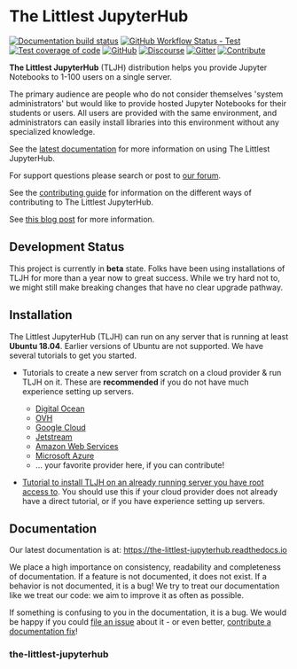 # The Littlest JupyterHub

[![Documentation build status](https://img.shields.io/readthedocs/the-littlest-jupyterhub?logo=read-the-docs)](https://tljh.jupyter.org/en/latest/?badge=latest)
[![GitHub Workflow Status - Test](https://img.shields.io/github/workflow/status/jupyterhub/the-littlest-jupyterhub/Unit%20tests?logo=github&label=tests)](https://github.com/jupyterhub/the-littlest-jupyterhub/actions)
[![Test coverage of code](https://codecov.io/gh/jupyterhub/the-littlest-jupyterhub/branch/master/graph/badge.svg)](https://codecov.io/gh/jupyterhub/the-littlest-jupyterhub)
[![GitHub](https://img.shields.io/badge/issue_tracking-github-blue?logo=github)](https://github.com/jupyterhub/the-littlest-jupyterhub/issues)
[![Discourse](https://img.shields.io/badge/help_forum-discourse-blue?logo=discourse)](https://discourse.jupyter.org/c/jupyterhub/tljh)
[![Gitter](https://img.shields.io/badge/social_chat-gitter-blue?logo=gitter)](https://gitter.im/jupyterhub/jupyterhub)
[![Contribute](https://img.shields.io/badge/I_want_to_contribute!-grey?logo=jupyter)](https://tljh.jupyter.org/en/latest/contributing/index.html)

**The Littlest JupyterHub** (TLJH) distribution helps you provide Jupyter Notebooks
to 1-100 users on a single server.

The primary audience are people who do not consider themselves 'system administrators'
but would like to provide hosted Jupyter Notebooks for their students or users.
All users are provided with the same environment, and administrators
can easily install libraries into this environment without any specialized knowledge.

See the [latest documentation](https://the-littlest-jupyterhub.readthedocs.io)
for more information on using The Littlest JupyterHub.

For support questions please search or post to [our forum](https://discourse.jupyter.org/c/jupyterhub/).

See the [contributing guide](https://the-littlest-jupyterhub.readthedocs.io/en/latest/contributing/index.html)
for information on the different ways of contributing to The Littlest JupyterHub.

See [this blog post](http://words.yuvi.in/post/the-littlest-jupyterhub/) for
more information.

## Development Status

This project is currently in **beta** state. Folks have been using installations
of TLJH for more than a year now to great success. While we try hard not to, we
might still make breaking changes that have no clear upgrade pathway.

## Installation

The Littlest JupyterHub (TLJH) can run on any server that is running at least
**Ubuntu 18.04**. Earlier versions of Ubuntu are not supported.
We have several tutorials to get you started.

- Tutorials to create a new server from scratch on a cloud provider & run TLJH
  on it. These are **recommended** if you do not have much experience setting up
  servers.

  - [Digital Ocean](https://the-littlest-jupyterhub.readthedocs.io/en/latest/install/digitalocean.html)
  - [OVH](https://the-littlest-jupyterhub.readthedocs.io/en/latest/install/ovh.html)
  - [Google Cloud](https://the-littlest-jupyterhub.readthedocs.io/en/latest/install/google.html)
  - [Jetstream](https://the-littlest-jupyterhub.readthedocs.io/en/latest/install/jetstream.html)
  - [Amazon Web Services](https://the-littlest-jupyterhub.readthedocs.io/en/latest/install/amazon.html)
  - [Microsoft Azure](https://the-littlest-jupyterhub.readthedocs.io/en/latest/install/azure.html)
  - ... your favorite provider here, if you can contribute!

- [Tutorial to install TLJH on an already running server you have root access to](https://the-littlest-jupyterhub.readthedocs.io/en/latest/install/custom-server.html).
  You should use this if your cloud provider does not already have a direct tutorial,
  or if you have experience setting up servers.

## Documentation

Our latest documentation is at: https://the-littlest-jupyterhub.readthedocs.io

We place a high importance on consistency, readability and completeness of
documentation. If a feature is not documented, it does not exist. If a behavior
is not documented, it is a bug! We try to treat our documentation like we treat
our code: we aim to improve it as often as possible.

If something is confusing to you in the documentation, it is a bug. We would be
happy if you could [file an issue](https://github.com/jupyterhub/the-littlest-jupyterhub/issues) about it - or
even better, [contribute a documentation fix](http://the-littlest-jupyterhub.readthedocs.io/en/latest/contributing/docs.html)!

### the-littlest-jupyterhub